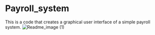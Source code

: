 # Payroll_system
This is a code that creates a graphical user interface of a simple payroll system.
![Readme_image (1)](https://github.com/AntonyWangai/Payroll_system/assets/136501053/46f54013-3d60-4f9c-aa29-05d33ede6c80)
